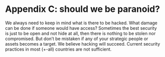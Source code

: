 
# **Appendix C: should we be paranoid?**

We always need to keep in mind what is there to be hacked.
What damage can be done if someone would have access?
Sometimes the best security is just to be open and not hide at all, then there is nothing to be stolen nor compromised.
But don’t be mistaken if any of your strategic people or assets becomes a target. We believe hacking will succeed. Current security practices in most (+-all) countries are not sufficient.

